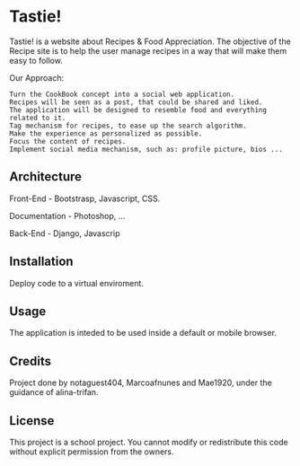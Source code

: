 # Tastie!

Tastie! is a website about Recipes &amp; Food Appreciation. The objective of the Recipe site is to help the user manage recipes in a way that will make them easy to follow.

Our Approach:

    Turn the CookBook concept into a social web application.
    Recipes will be seen as a post, that could be shared and liked.
    The application will be designed to resemble food and everything related to it.
    Tag mechanism for recipes, to ease up the search algorithm.
    Make the experience as personalized as possible.
    Focus the content of recipes.
    Implement social media mechanism, such as: profile picture, bios ...


## Architecture
Front-End - Bootstrasp, Javascript, CSS.

Documentation - Photoshop, ...

Back-End - Django, Javascrip

## Installation
Deploy code to a virtual enviroment.

## Usage
The application is inteded to be used inside a default or mobile browser.

## Credits
Project done by notaguest404, Marcoafnunes and Mae1920, under the guidance of alina-trifan.

## License 
This project is a school project. You cannot modify or redistribute this code without explicit permission from the owners.
